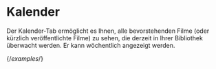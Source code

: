 # Kalender

Der Kalender-Tab ermöglicht es Ihnen, alle bevorstehenden Filme (oder kürzlich veröffentlichte Filme) zu sehen, die derzeit in Ihrer Bibliothek überwacht werden. Er kann wöchentlich angezeigt werden.

{/*examples*/}